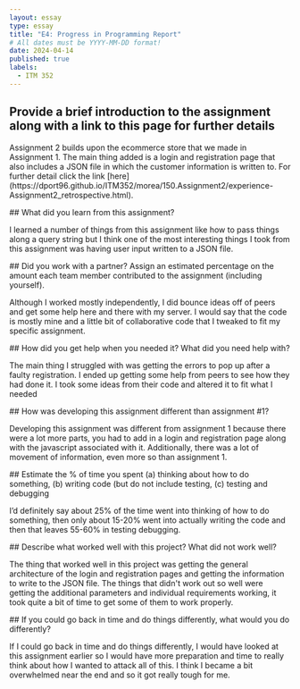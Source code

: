 ```yaml
---
layout: essay
type: essay
title: "E4: Progress in Programming Report"
# All dates must be YYYY-MM-DD format!
date: 2024-04-14
published: true
labels:
  - ITM 352
---
```


## Provide a brief introduction to the assignment along with a link to this page for further details
<p>Assignment 2 builds upon the ecommerce store that we made in Assignment 1. The main thing added is a login and registration page that also includes a JSON file in which the customer information is written to. For further detail click the link [here](https://dport96.github.io/ITM352/morea/150.Assignment2/experience-Assignment2_retrospective.html).</p>
## What did you learn from this assignment?
<p>I learned a number of things from this assignment like how to pass things along a query string but I think one of the most interesting things I took from this assignment was having user input written to a JSON file.</p>
## Did you work with a partner? Assign an estimated percentage on the amount each team member contributed to the assignment (including yourself).
<p>Although I worked mostly independently, I did bounce ideas off of peers and get some help here and there with my server. I would say that the code is mostly mine and a little bit of collaborative code that I tweaked to fit my specific assignment.</p>
## How did you get help when you needed it? What did you need help with?
<p>The main thing I struggled with was getting the errors to pop up after a faulty registration. I ended up getting some help from peers to see how they had done it. I took some ideas from their code and altered it to fit what I needed</p>
## How was developing this assignment different than assignment #1?
<p>Developing this assignment was different from assignment 1 because there were a lot more parts, you had to add in a login and registration page along with the javascript associated with it. Additionally, there was a lot of movement of information, even more so than assignment 1.</p>
## Estimate the % of time you spent (a) thinking about how to do something, (b) writing code (but do not include testing, (c) testing and debugging
<p>I’d definitely say about 25% of the time went into thinking of how to do something, then only about 15-20% went into actually writing the code and then that leaves 55-60% in testing debugging.</p>
## Describe what worked well with this project? What did not work well?
<p>The thing that worked well in this project was getting the general architecture of the login and registration pages and getting the information to write to the JSON file. The things that didn't work out so well were getting the additional parameters and individual requirements working, it took quite a bit of time to get some of them to work properly.</p>
## If you could go back in time and do things differently, what would you do differently?
<p>If I could go back in time and do things differently, I would have looked at this assignment earlier so I would have more preparation and time to really think about how I wanted to attack all of this. I think I became a bit overwhelmed near the end and so it got really tough for me.</p>
